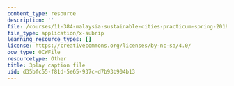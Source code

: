 ```yaml
---
content_type: resource
description: ''
file: /courses/11-384-malaysia-sustainable-cities-practicum-spring-2018/d35bfc55f81d5e65937cd7b93b904b13_KFajwRMlo0s.vtt
file_type: application/x-subrip
learning_resource_types: []
license: https://creativecommons.org/licenses/by-nc-sa/4.0/
ocw_type: OCWFile
resourcetype: Other
title: 3play caption file
uid: d35bfc55-f81d-5e65-937c-d7b93b904b13
---
```

